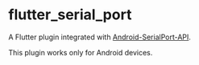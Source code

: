 # flutter_serial_port

A Flutter plugin integrated with [Android-SerialPort-API](https://github.com/licheedev/Android-SerialPort-API).

This plugin works only for Android devices.


